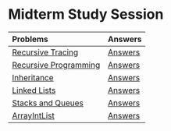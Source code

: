 # Midterm Study Session

| Problems | Answers |
| :--- | :--- |
| [Recursive Tracing](recursive-tracing.md) | [Answers](answers/recursive-tracing-answers.md) |
| [Recursive Programming](recursive-programming.md) | [Answers](answers/recursive-programming-answers.md) |
| [Inheritance](inheritance.md) | [Answers](answers/inheritance-answers.md) |
| [Linked Lists](linked-lists.md) | [Answers](answers/linked-lists-answers.md) |
| [Stacks and Queues](stacks-queues.md) | [Answers](answers/stacks-queues-answers.md) |
| [ArrayIntList](arrayintlist.md) | [Answers](answers/arrayintlist-answers.md) |
